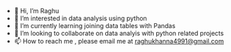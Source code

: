 - 👋 Hi, I’m Raghu
- 👀 I’m interested in data analysis using python
- 🌱 I’m currently learning joining data tables with Pandas
- 💞️ I’m looking to collaborate on data analyis with python related projects
- 📫 How to reach me , please email me at raghukhanna4991@gmail.com

<!---
raghukhanna4991/raghukhanna4991 is a ✨ special ✨ repository because its `README.md` (this file) appears on your GitHub profile.
You can click the Preview link to take a look at your changes.
--->

